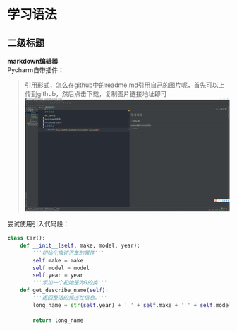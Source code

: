 # 学习语法
## 二级标题  
**markdown编辑器**  
Pycharm自带插件：
>引用形式，怎么在github中的readme.md引用自己的图片呢，首先可以上传到github，然后点击下载，复制图片链接地址即可
![我的图片](https://raw.githubusercontent.com/kavener/Takings/master/images/%E7%A4%BA%E4%BE%8BGithub.png)

尝试使用引入代码段：
```python
class Car():
    def __init__(self, make, model, year):
        '''初始化描述汽车的属性'''
        self.make = make
        self.model = model
        self.year = year
        '''添加一个初始是为0的类'''
    def get_describe_name(self):
        '''返回整洁的描述性信息.'''
        long_name = str(self.year) + ' ' + self.make + ' ' + self.model

        return long_name
```